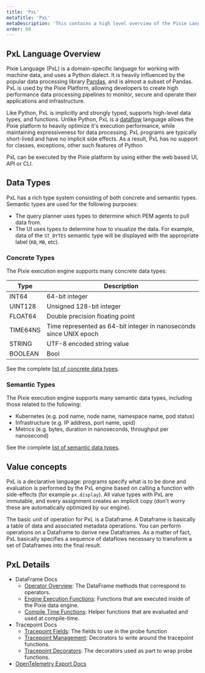 ```yaml
---
title: 'PxL'
metaTitle: 'PxL'
metaDescription: 'This contains a high level overview of the Pixie Language. (PxL)'
order: 60
---
```


## PxL Language Overview

Pixie Language (PxL) is a domain-specific language for working with machine data, and uses a Python dialect. It is heavily influenced by the popular data processing library [Pandas](https://pandas.pydata.org/), and is almost a subset of Pandas. PxL is used by the Pixie Platform, allowing developers to create high performance data processing pipelines to monitor, secure and operate their applications and infrastructure.

Like Python, PxL is implicitly and strongly typed, supports high-level data types, and functions. Unlike Python, PxL is a [dataflow](https://en.wikipedia.org/wiki/Dataflow_programming) language allows the Pixie platform to heavily optimize it's execution performance, while maintaining expressiveness for data processing. PxL programs are typically short-lived and have no implicit side effects. As a result, PxL has no support for classes, exceptions, other such features of Python

PxL can be executed by the Pixie platform by using either the web based UI, API or CLI.

## Data Types

PxL has a rich type system consisting of both concrete and semantic types. Semantic types are used for the following purposes:

- The query planner uses types to determine which PEM agents to pull data from.
- The UI uses types to determine how to visualize the data. For example, data of the `ST_BYTES` semantic type will be displayed with the appropriate label (`KB`, `MB`, etc).

### Concrete Types

The Pixie execution engine supports many concrete data types:

| Type     | Description                                                        |
| -------- | ------------------------------------------------------------------ |
| INT64    | 64-bit integer                                                     |
| UINT128  | Unsigned 128-bit integer                                           |
| FLOAT64  | Double precision floating point                                    |
| TIME64NS | Time represented as 64-bit integer in nanoseconds since UNIX epoch |
| STRING   | UTF-8 encoded string value                                       |
| BOOLEAN  | Bool                                                               |

See the complete [list of concrete data types](https://github.com/pixie-io/pixie/blob/c08aaa2c53ce95ee40817acae3f662a95994f6fb/src/api/proto/vizierpb/vizierapi.proto#L29).

### Semantic Types

The Pixie execution engine supports many semantic data types, including those related to the following:

- Kubernetes (e.g. pod name, node name, namespace name, pod status)
- Infrastructure (e.g. IP address, port name, upid)
- Metrics (e.g. bytes, duration in nanoseconds, throughput per nanosecond)

See the complete [list of semantic data types](https://github.com/pixie-io/pixie/blob/c08aaa2c53ce95ee40817acae3f662a95994f6fb/src/api/proto/vizierpb/vizierapi.proto#L51).

## Value concepts

PxL is a declarative language: programs specify what is to be done and evaluation is performed by the PxL engine based on calling a function with side-effects (for example `px.display`). All value types with PxL are immutable, and every assignment creates an implicit copy (don't worry these are automatically optimized by our engine).

The basic unit of operation for PxL is a Dataframe. A Dataframe is basically a table of data and associated metadata operations. You can perform operations on a Dataframe to derive new Dataframes. As a matter of fact, PxL basically specifies a sequence of dataflows necessary to transform a set of Dataframes into the final result.

## PxL Details

- DataFrame Docs
  - [Operator Overview](/reference/pxl/operators): The DataFrame methods that correspond to operators.
  - [Engine Execution Functions](/reference/pxl/udf): Functions that are executed inside of the Pixie data engine.
  - [Compile Time Functions](/reference/pxl/compiler-fns): Helper functions that are evaluated and used at compile-time.
- Tracepoint Docs
  - [Tracepoint Fields](/reference/pxl/tracepoint-field): The fields to use in the probe function
  - [Tracepoint Management](/reference/pxl/mutation): Decorators to write around the tracepoint functions.
  - [Tracepoint Decorators](/reference/pxl/tracepoint-decorator): The decorators used as part to wrap probe functions.
- [OpenTelemetry Export Docs](/reference/pxl/otel-export)
  

